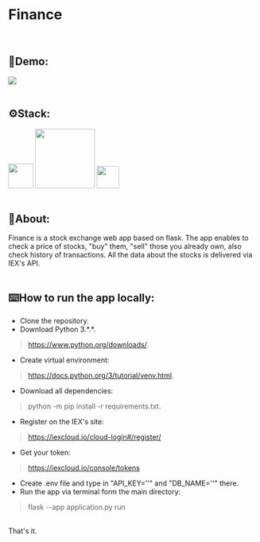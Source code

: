 # Finance
</br>

## 🎥Demo:
![](https://j.gifs.com/LZzZVD.gif)
</br>
</br>

## ⚙️Stack:
<img src="https://user-images.githubusercontent.com/113989577/195915225-f7a51108-c25f-4e79-9b4e-77e90f3e6499.png" width="50"> <img src="https://upload.wikimedia.org/wikipedia/commons/thumb/3/3c/Flask_logo.svg/1280px-Flask_logo.svg.png" width="120"> <img src="https://upload.wikimedia.org/wikipedia/commons/thumb/9/97/Sqlite-square-icon.svg/2048px-Sqlite-square-icon.svg.png" width="45">
<br>
</br>

## 📄About:
Finance is a stock exchange web app based on flask. The app enables to check a price of stocks, "buy" them, "sell" those you already own, also check history of transactions. All the data about the stocks is delivered via IEX's API.
</br>
</br>

## ⌨️How to run the app locally:
* Clone the repository.
* Download Python 3.\*.\*.
> https://www.python.org/downloads/.
* Create virtual environment:
> https://docs.python.org/3/tutorial/venv.html.
* Download all dependencies:
> python -m pip install -r requirements.txt.
* Register on the IEX's site:
> https://iexcloud.io/cloud-login#/register/
* Get your token:
> https://iexcloud.io/console/tokens
* Create .env file and type in "API_KEY='<your token>'" and "DB_NAME='<name of database>'" there. 
* Run the app via terminal form the main directory:
> flask --app application.py run
</br>
That's it.
